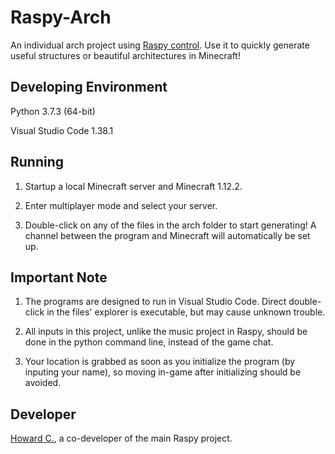 # Raspy-Arch

An individual arch project using [Raspy control](https://github.com/ArkciaDragone/Raspy). Use it to quickly generate useful structures or beautiful architectures in Minecraft!

## Developing Environment

Python 3.7.3 (64-bit)

Visual Studio Code 1.38.1

## Running

1. Startup a local Minecraft server and Minecraft 1.12.2.

2. Enter multiplayer mode and select your server.

3. Double-click on any of the files in the arch folder to start generating! A channel between the program and Minecraft will automatically be set up.

## Important Note

1. The programs are designed to run in Visual Studio Code. Direct double-click in the files' explorer is executable, but may cause unknown trouble.

2. All inputs in this project, unlike the music project in Raspy, should be done in the python command line, instead of the game chat.

3. Your location is grabbed as soon as you initialize the program (by inputing your name), so moving in-game after initializing should be avoided.

## Developer

[Howard C.](https://github.com/Howard-C), a co-developer of the main Raspy project.
